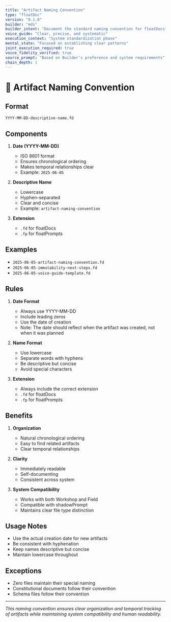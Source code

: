 ```yaml
---
title: "Artifact Naming Convention"
type: "floatDoc"
version: "0.1.0"
builder: "mds"
builder_intent: "Document the standard naming convention for floatDocs"
voice_guide: "Clear, precise, and systematic"
execution_context: "System standardization phase"
mental_state: "Focused on establishing clear patterns"
joint_execution_required: true
voice_fidelity_verified: true
source_prompt: "Based on Builder's preference and system requirements"
chain_depth: 1
---
```


# 📝 Artifact Naming Convention

## Format
`YYYY-MM-DD-descriptive-name.fd`

## Components
1. **Date (YYYY-MM-DD)**
   - ISO 8601 format
   - Ensures chronological ordering
   - Makes temporal relationships clear
   - Example: `2025-06-05`

2. **Descriptive Name**
   - Lowercase
   - Hyphen-separated
   - Clear and concise
   - Example: `artifact-naming-convention`

3. **Extension**
   - `.fd` for floatDocs
   - `.fp` for floatPrompts

## Examples
- `2025-06-05-artifact-naming-convention.fd`
- `2025-06-05-immutability-next-steps.fd`
- `2025-06-05-voice-guide-template.fd`

## Rules
1. **Date Format**
   - Always use YYYY-MM-DD
   - Include leading zeros
   - Use the date of creation
   - Note: The date should reflect when the artifact was created, not when it was planned

2. **Name Format**
   - Use lowercase
   - Separate words with hyphens
   - Be descriptive but concise
   - Avoid special characters

3. **Extension**
   - Always include the correct extension
   - `.fd` for floatDocs
   - `.fp` for floatPrompts

## Benefits
1. **Organization**
   - Natural chronological ordering
   - Easy to find related artifacts
   - Clear temporal relationships

2. **Clarity**
   - Immediately readable
   - Self-documenting
   - Consistent across system

3. **System Compatibility**
   - Works with both Workshop and Field
   - Compatible with shadowPrompt
   - Maintains clear file type distinction

## Usage Notes
- Use the actual creation date for new artifacts
- Be consistent with hyphenation
- Keep names descriptive but concise
- Maintain lowercase throughout

## Exceptions
- Zero files maintain their special naming
- Constitutional documents follow their convention
- Schema files follow their convention

---

*This naming convention ensures clear organization and temporal tracking of artifacts while maintaining system compatibility and human readability.* 